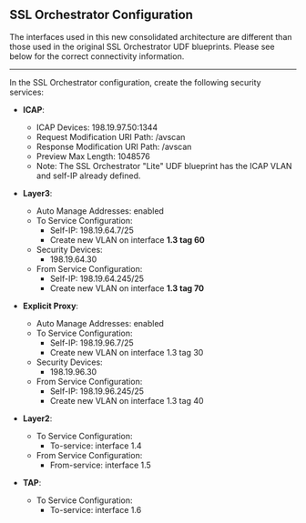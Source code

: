 ## SSL Orchestrator Configuration

The interfaces used in this new consolidated architecture are different than those used in the original SSL Orchestrator UDF blueprints. Please see below for the correct connectivity information.

----------------------

In the SSL Orchestrator configuration, create the following security services:

- **ICAP**: 
  - ICAP Devices: 198.19.97.50:1344
  - Request Modification URI Path: /avscan
  - Response Modification URI Path: /avscan
  - Preview Max Length: 1048576
  - Note: The SSL Orchestrator "Lite" UDF blueprint has the ICAP VLAN and self-IP already defined.

- **Layer3**:
  - Auto Manage Addresses: enabled
  - To Service Configuration:
    - Self-IP: 198.19.64.7/25
    - Create new VLAN on interface **1.3 tag 60**
  - Security Devices:
    - 198.19.64.30
  - From Service Configuration:
    - Self-IP: 198.19.64.245/25
    - Create new VLAN on interface **1.3 tag 70**

- **Explicit Proxy**:
  - Auto Manage Addresses: enabled
  - To Service Configuration:
    - Self-IP: 198.19.96.7/25
    - Create new VLAN on interface 1.3 tag 30
  - Security Devices:
    - 198.19.96.30
  - From Service Configuration:
    - Self-IP: 198.19.96.245/25
    - Create new VLAN on interface 1.3 tag 40

- **Layer2**:
  - To Service Configuration:
    - To-service: interface 1.4
  - From Service Configuration:
    - From-service: interface 1.5

- **TAP**:
  - To Service Configuration:
    - To-service: interface 1.6


